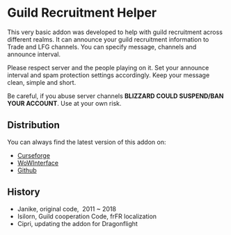# Guild Recruitment Helper

This very basic addon was developed to help with guild recruitment across different realms. It can announce your guild recruitment information to Trade and LFG channels. You can specify message, channels and announce interval.

Please respect server and the people playing on it. Set your announce interval and spam protection settings accordingly. Keep your message clean, simple and short.

Be careful, if you abuse server channels **BLIZZARD COULD SUSPEND/BAN YOUR ACCOUNT**. Use at your own risk.
 
## Distribution 
You can always find the latest version of this addon on:

* [Curseforge](https://legacy.curseforge.com/wow/addons/guild-recruitment-helper)
* [WoWInterface](https://www.wowinterface.com/downloads/info26574-GuildRecruitmentHelper.html)
* [Github](https://github.com/Cieper/wow-guild-recruitment-helper)

## History
* Janike, original code,  2011 ~ 2018
* Isilorn, Guild cooperation Code, frFR localization
* Cipri, updating the addon for Dragonflight
